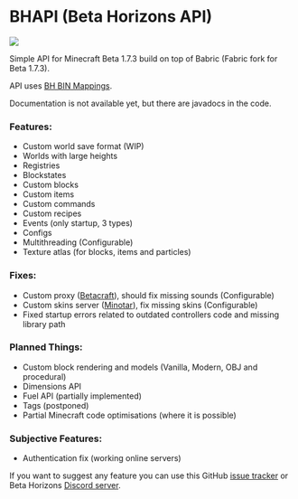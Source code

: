 # BHAPI (Beta Horizons API)
[![](https://jitpack.io/v/paulevsGitch/BHAPI.svg)](https://jitpack.io/#paulevsGitch/BHAPI)

Simple API for Minecraft Beta 1.7.3 build on top of Babric (Fabric fork for Beta 1.7.3).

API uses [BH BIN Mappings](https://github.com/paulevsGitch/BIN-Mappings-BH).

Documentation is not available yet, but there are javadocs in the code.

### Features:
- Custom world save format (WIP)
- Worlds with large heights
- Registries
- Blockstates
- Custom blocks
- Custom items
- Custom commands
- Custom recipes
- Events (only startup, 3 types)
- Configs
- Multithreading (Configurable)
- Texture atlas (for blocks, items and particles)

### Fixes:
- Custom proxy ([Betacraft](https://betacraft.uk/)), should fix missing sounds (Configurable)
- Custom skins server ([Minotar](https://minotar.net)), fix missing skins (Configurable)
- Fixed startup errors related to outdated controllers code and missing library path

### Planned Things:
- Custom block rendering and models (Vanilla, Modern, OBJ and procedural)
- Dimensions API
- Fuel API (partially implemented)
- Tags (postponed)
- Partial Minecraft code optimisations (where it is possible)

### Subjective Features:
- Authentication fix (working online servers)

If you want to suggest any feature you can use this GitHub [issue tracker](https://github.com/paulevsGitch/BHAPI/issues)
or Beta Horizons [Discord server](https://discord.gg/qxcP8EjkUC).